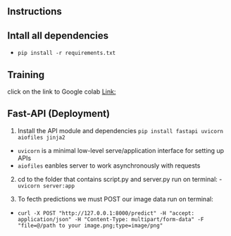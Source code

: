 ## Instructions

## Intall all dependencies
- `pip install -r requirements.txt`

## Training

click on the link to Google colab
[Link: ](https://colab.research.google.com/drive/1KmYFLo6YWWOVfHowPvayFFCYdSvMCwzZ)









## Fast-API (Deployment)

1. Install the API module and dependencies
`pip install fastapi uvicorn aiofiles jinja2 `
- `uvicorn` is a minimal low-level serve/application interface for setting up APIs
- `aiofiles` eanbles server to work asynchronously with requests

2. cd to the folder that contains script.py and server.py
run on terminal:
-`uvicorn server:app`

3. To fecth predictions we must POST our image data
run on terminal:
- `curl -X POST "http://127.0.0.1:8000/predict" -H "accept: application/json" -H "Content-Type: multipart/form-data" -F "file=@/path to your image.png;type=image/png"`
